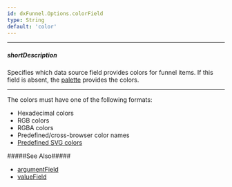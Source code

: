 ```yaml
---
id: dxFunnel.Options.colorField
type: String
default: 'color'
---
```

---
##### shortDescription
Specifies which data source field provides colors for funnel items. If this field is absent, the [palette](/api-reference/20%20Data%20Visualization%20Widgets/dxFunnel/1%20Configuration/palette.md '/Documentation/ApiReference/Data_Visualization_Widgets/dxFunnel/Configuration/#palette') provides the colors.

---
The colors must have one of the following formats:

* Hexadecimal colors        
* RGB colors        
* RGBA colors       
* Predefined/cross-browser color names      
* <a href="http://www.w3.org/TR/SVG/types.html#ColorKeywords" target="_blank">Predefined SVG colors</a>

#####See Also#####
- [argumentField](/api-reference/20%20Data%20Visualization%20Widgets/dxFunnel/1%20Configuration/argumentField.md '/Documentation/ApiReference/Data_Visualization_Widgets/dxFunnel/Configuration/#argumentField')
- [valueField](/api-reference/20%20Data%20Visualization%20Widgets/dxFunnel/1%20Configuration/valueField.md '/Documentation/ApiReference/Data_Visualization_Widgets/dxFunnel/Configuration/#valueField')